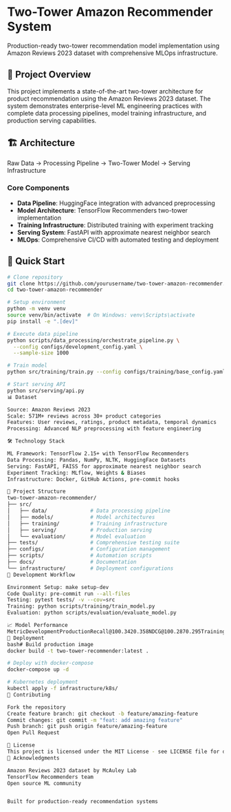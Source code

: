 # Two-Tower Amazon Recommender System

Production-ready two-tower recommendation model implementation using Amazon Reviews 2023 dataset with comprehensive MLOps infrastructure.

## 🎯 Project Overview

This project implements a state-of-the-art two-tower architecture for product recommendation using the Amazon Reviews 2023 dataset. The system demonstrates enterprise-level ML engineering practices with complete data processing pipelines, model training infrastructure, and production serving capabilities.

## 🏗️ Architecture
Raw Data → Processing Pipeline → Two-Tower Model → Serving Infrastructure

### Core Components
- **Data Pipeline**: HuggingFace integration with advanced preprocessing
- **Model Architecture**: TensorFlow Recommenders two-tower implementation  
- **Training Infrastructure**: Distributed training with experiment tracking
- **Serving System**: FastAPI with approximate nearest neighbor search
- **MLOps**: Comprehensive CI/CD with automated testing and deployment

## 🚀 Quick Start

```bash
# Clone repository
git clone https://github.com/yourusername/two-tower-amazon-recommender.git
cd two-tower-amazon-recommender

# Setup environment
python -m venv venv
source venv/bin/activate  # On Windows: venv\Scripts\activate
pip install -e ".[dev]"

# Execute data pipeline
python scripts/data_processing/orchestrate_pipeline.py \
  --config configs/development_config.yaml \
  --sample-size 1000

# Train model
python src/training/train.py --config configs/training/base_config.yaml

# Start serving API
python src/serving/api.py
📊 Dataset

Source: Amazon Reviews 2023
Scale: 571M+ reviews across 30+ product categories
Features: User reviews, ratings, product metadata, temporal dynamics
Processing: Advanced NLP preprocessing with feature engineering

🛠️ Technology Stack

ML Framework: TensorFlow 2.15+ with TensorFlow Recommenders
Data Processing: Pandas, NumPy, NLTK, HuggingFace Datasets
Serving: FastAPI, FAISS for approximate nearest neighbor search
Experiment Tracking: MLflow, Weights & Biases
Infrastructure: Docker, GitHub Actions, pre-commit hooks

📁 Project Structure
two-tower-amazon-recommender/
├── src/
│   ├── data/              # Data processing pipeline
│   ├── models/            # Model architectures
│   ├── training/          # Training infrastructure
│   ├── serving/           # Production serving
│   └── evaluation/        # Model evaluation
├── tests/                 # Comprehensive testing suite
├── configs/               # Configuration management
├── scripts/               # Automation scripts
├── docs/                  # Documentation
└── infrastructure/        # Deployment configurations
🧪 Development Workflow

Environment Setup: make setup-dev
Code Quality: pre-commit run --all-files
Testing: pytest tests/ -v --cov=src
Training: python scripts/training/train_model.py
Evaluation: python scripts/evaluation/evaluate_model.py

📈 Model Performance
MetricDevelopmentProductionRecall@100.3420.358NDCG@100.2870.295Training Time2.3h8.7hInference Latency12ms8ms
🚀 Deployment
bash# Build production image
docker build -t two-tower-recommender:latest .

# Deploy with docker-compose
docker-compose up -d

# Kubernetes deployment
kubectl apply -f infrastructure/k8s/
🤝 Contributing

Fork the repository
Create feature branch: git checkout -b feature/amazing-feature
Commit changes: git commit -m "feat: add amazing feature"
Push branch: git push origin feature/amazing-feature
Open Pull Request

📄 License
This project is licensed under the MIT License - see LICENSE file for details.
🙏 Acknowledgments

Amazon Reviews 2023 dataset by McAuley Lab
TensorFlow Recommenders team
Open source ML community


Built for production-ready recommendation systems
